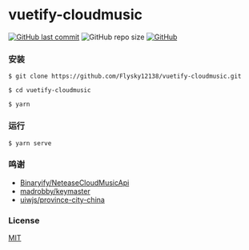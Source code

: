 # vuetify-cloudmusic

[![GitHub last commit](https://img.shields.io/github/last-commit/Flysky12138/vuetify-cloudmusic)](https://github.com/Flysky12138/vuetify-cloudmusic/commits/master)
![GitHub repo size](https://img.shields.io/github/repo-size/Flysky12138/vuetify-cloudmusic)
[![GitHub](https://img.shields.io/github/license/Flysky12138/vuetify-cloudmusic)](https://github.com/Flysky12138/vuetify-cloudmusic/blob/master/LICENSE)

### 安装

```
$ git clone https://github.com/Flysky12138/vuetify-cloudmusic.git

$ cd vuetify-cloudmusic

$ yarn
```

### 运行

```
$ yarn serve
```

### 鸣谢

- [Binaryify/NeteaseCloudMusicApi](https://github.com/Binaryify/NeteaseCloudMusicApi)
- [madrobby/keymaster](https://github.com/madrobby/keymaster)
- [uiwjs/province-city-china](https://github.com/uiwjs/province-city-china)

### License

[MIT](https://github.com/Flysky12138/vuetify-cloudmusic/blob/master/LICENSE)
